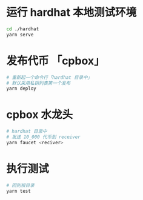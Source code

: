 # 运行 hardhat 本地测试环境

```bash
cd ./hardhat
yarn serve
```

# 发布代币 「cpbox」

```bash
# 重新起一个命令行「hardhat 目录中」
# 默认采用私钥列表第一个发布
yarn deploy
```

# cpbox 水龙头

```bash
# hardhat 目录中
# 发送 10_000 代币到 receiver
yarn faucet <reciver>
```

# 执行测试

```bash
# 回到根目录
yarn test
```
